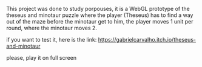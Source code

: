 This project was done to study porpouses, it is a WebGL prototype of the theseus and minotaur puzzle  where the player (Theseus) has to find a way out of the maze before the minotaur get to him, the player moves 1 unit per round, where the minotaur moves 2.


if you want to test it, here is the link: https://gabrielcarvalho.itch.io/theseus-and-minotaur

please, play it on full screen
